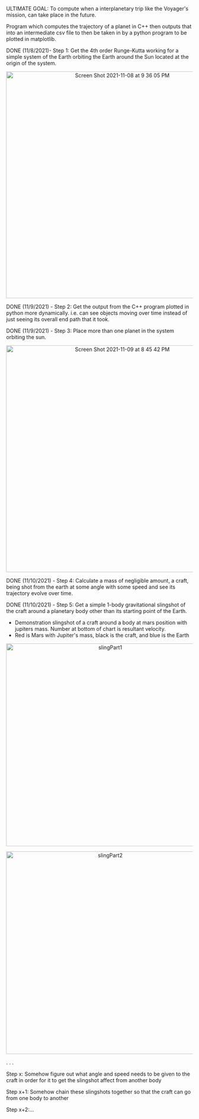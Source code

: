 
ULTIMATE GOAL: To compute when a interplanetary trip like the Voyager's mission, can take place in the future.


Program which computes the trajectory of a planet in C++ then outputs that into an intermediate csv file to then be taken in
by a python program to be plotted in matplotlib.

DONE (11/8/2021)- Step 1: Get the 4th order Runge-Kutta working for a simple system of the Earth orbiting the Earth around the Sun located at the origin of the system.

<p align="center">
<img width="611" alt="Screen Shot 2021-11-08 at 9 36 05 PM" src="https://user-images.githubusercontent.com/37377528/140851467-349368a9-3139-4202-94ee-2b76b87ea1d1.png">
</p>
  
DONE (11/9/2021) - Step 2: Get the output from the C++ program plotted in python more dynamically. i.e. can see objects moving over time instead of just seeing its overall end path that it took.

DONE (11/9/2021) - Step 3: Place more than one planet in the system orbiting the sun.

<p align="center">
<img width="611" alt="Screen Shot 2021-11-09 at 8 45 42 PM" src="https://user-images.githubusercontent.com/37377528/141034925-bc7914aa-10ba-431a-89a3-6bc398f056d8.png">
</p>

DONE (11/10/2021) - Step 4: Calculate a mass of negligible amount, a craft, being shot from the earth at some angle with some speed and see its trajectory evolve over time.

DONE (11/10/2021) - Step 5: Get a simple 1-body gravitational slingshot of the craft around a planetary body other than its starting point of the Earth.

- Demonstration slingshot of a craft around a body at mars position with jupiters mass. Number at bottom of chart is resultant velocity.
- Red is Mars with Jupiter's mass, black is the craft, and blue is the Earth
<p align="center">
<img width="546" alt="slingPart1" src="https://user-images.githubusercontent.com/37377528/141162141-ca781094-42e2-4cd8-8043-613dd99d7b9b.png">
</p>

<p align="center">
<img width="546" alt="slingPart2" src="https://user-images.githubusercontent.com/37377528/141162115-3e84e8d1-5e3b-459e-ad13-2ee85863dde9.png">

</p>


.
.
.

Step x: Somehow figure out what angle and speed needs to be given to the craft in order for it to get the slingshot affect from another body

Step x+1: Somehow chain these slingshots together so that the craft can go from one body to another

Step x+2:...

